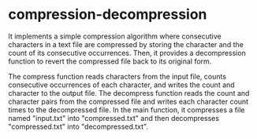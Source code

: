 # compression-decompression
It implements a simple compression algorithm where consecutive characters in a text file are compressed by storing the character and the count of its consecutive occurrences. Then, it provides a decompression function to revert the compressed file back to its original form. 

The compress function reads characters from the input file, counts consecutive occurrences of each character, and writes the count and character to the output file.
The decompress function reads the count and character pairs from the compressed file and writes each character count times to the decompressed file.
In the main function, it compresses a file named "input.txt" into "compressed.txt" and then decompresses "compressed.txt" into "decompressed.txt".
